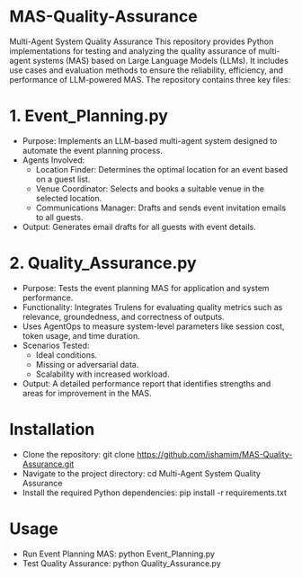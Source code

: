 # MAS-Quality-Assurance
Multi-Agent System Quality Assurance
This repository provides Python implementations for testing and analyzing the quality assurance of multi-agent systems (MAS) based on Large Language Models (LLMs). It includes use cases and evaluation methods to ensure the reliability, efficiency, and performance of LLM-powered MAS. The repository contains three key files:

# 1. Event_Planning.py
* Purpose: Implements an LLM-based multi-agent system designed to automate the event planning process.
* Agents Involved:
  * Location Finder: Determines the optimal location for an event based on a guest list.
  * Venue Coordinator: Selects and books a suitable venue in the selected location.
  * Communications Manager: Drafts and sends event invitation emails to all guests.
* Output: Generates email drafts for all guests with event details.
# 2. Quality_Assurance.py
* Purpose: Tests the event planning MAS for application and system performance.
* Functionality: Integrates Trulens for evaluating quality metrics such as relevance, groundedness, and correctness of outputs.
* Uses AgentOps to measure system-level parameters like session cost, token usage, and time duration.
* Scenarios Tested:
  * Ideal conditions.
  * Missing or adversarial data.
  * Scalability with increased workload.
* Output: A detailed performance report that identifies strengths and areas for improvement in the MAS.

# Installation
* Clone the repository: git clone https://github.com/ishamim/MAS-Quality-Assurance.git
* Navigate to the project directory: cd Multi-Agent System Quality Assurance
* Install the required Python dependencies: pip install -r requirements.txt

# Usage
* Run Event Planning MAS: python Event_Planning.py
* Test Quality Assurance: python Quality_Assurance.py
